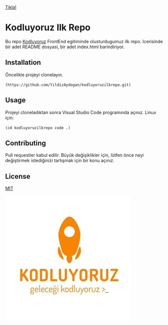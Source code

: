   [Tikla!](https://app.patika.dev/yildizaydogan)
  
# Kodluyoruz Ilk Repo                    

Bu repo [Kodluyoruz](https://app.patika.dev/paths/baslangic-seviye-frontend-web-development-patikasi) FrontEnd egitiminde olusturdugumuz ilk repo. Icerisinde bir adet README dosyasi, bir adet index.html barindiriyor.



## Installation

Öncelikle projeyi clonelayın. 

`(https://github.com/YildizAydogan/kodluyoruzilkrepo.git)`




## Usage

Projeyi cloneladıktan sonra Visual Studio Code programında açınız.
Linux için:

`(cd kodluyoruzilkrepo
code .)`




## Contributing

Pull requestler kabul edilir. Büyük değişiklikler için, lütfen önce neyi değiştirmek istediğinizi tartışmak için bir konu açınız.




## License

[MIT](https://choosealicense.com/licenses/mit/)





![Logo](https://raw.githubusercontent.com/Kodluyoruz/taskforce/git/git/markdown-nedir-nasil-kullaniriz-/figures/kodluyoruz_logo.jpg)



